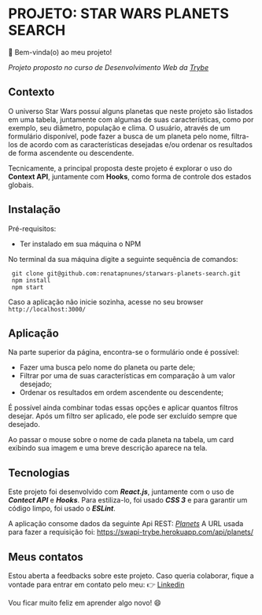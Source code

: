 # PROJETO: STAR WARS PLANETS SEARCH

👋 Bem-vinda(o) ao meu projeto! 

_Projeto proposto no curso de Desenvolvimento Web da_ [_Trybe_](https://www.betrybe.com/)

## Contexto
O universo Star Wars possuí alguns planetas que neste projeto são listados em uma tabela, juntamente com algumas de suas características, como por exemplo, seu diâmetro, população e clima. O usuário, através de um formulário disponível, pode fazer a busca de um planeta pelo nome, filtra-los de acordo com as características desejadas e/ou ordenar os resultados de forma ascendente ou descendente.

Tecnicamente, a principal proposta deste projeto é explorar o uso do **Context API**, juntamente com **Hooks**, como forma de controle dos estados globais.

## Instalação
Pré-requisitos:

 - Ter instalado em sua máquina o NPM
 
 No terminal da sua máquina digite a seguinte sequência de comandos:

     git clone git@github.com:renatapnunes/starwars-planets-search.git
     npm install
     npm start
Caso a aplicação não inicie sozinha, acesse no seu browser `http://localhost:3000/`

## Aplicação

Na parte superior da página, encontra-se o formulário onde é possível:

 - Fazer uma busca pelo nome do planeta ou parte dele;
 - Filtrar por uma    de suas características em comparação à um valor desejado;
 - Ordenar os    resultados em ordem ascendente ou descendente;

É possível ainda combinar todas essas opções e aplicar quantos filtros desejar.
Após um filtro ser aplicado, ele pode ser excluído sempre que desejado.

Ao passar o mouse sobre o nome de cada planeta na tabela, um card exibindo sua imagem e uma breve descrição aparece na tela.

## Tecnologias

Este projeto foi desenvolvido com ***React.js***, juntamente com o uso de ***Contect API*** e ***Hooks***.
Para estiliza-lo, foi usado ***CSS 3*** e para garantir um código limpo, foi usado o ***ESLint***.

A aplicação consome dados da seguinte Api REST:  [_Planets_](https://swapi-trybe.herokuapp.com/api/planets/)
A URL usada para fazer a requisição foi: https://swapi-trybe.herokuapp.com/api/planets/

## Meus contatos
Estou aberta a feedbacks sobre este projeto.
Caso queria colaborar, fique a vontade para entrar em contato pelo meu:
👉 [Linkedin](https://www.linkedin.com/in/renata-p-nunes/)

Vou ficar muito feliz em aprender algo novo! 😄